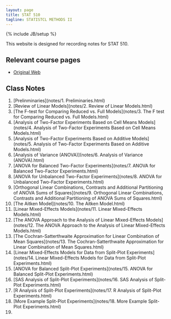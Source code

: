 ```yaml
---
layout: page
title: STAT 510
tagline: STATISTCL METHODS II
---
```

{% include JB/setup %}

This website is designed for recording notes for STAT 510. 


## Relevant course pages

- [Original Web](https://dnett.github.io/S510/stat510.html)


## Class Notes 

1. [Prelinminaries](notes/1. Preliminaries.html)
2. [Review of Linear Models](notes/2. Review of Linear Models.html)
3. [The F-test for Comparing Reduced vs. Full Models](notes/3. The F test for Comparing Reduced vs. Full Models.html)
4. [Analysis of Two-Factor Experiments Based on Cell Means Models](notes/4. Analysis of Two-Factor Experiments Based on Cell Means Models.html)
5. [Analysis of Two-Factor Experiments Based on Additive Models](notes/5. Analysis of Two-Factor Experiments Based on Additive Models.html)
6. [Analysis of Variance (ANOVA)](notes/6. Analysis of Variance (ANOVA).html)
7. [ANOVA for Balanced Two-Factor Experiments](notes/7. ANOVA for Balanced Two-Factor Experiments.html)
8. [ANOVA for Unbalanced Two-Factor Experiments](notes/8. ANOVA for Unbalanced Two-Factor Experiments.html)
9. [Orthogonal Linear Combinations, Contrasts and Additional Partitioning of ANOVA Sums of Squares](notes/9. Orthogonal Linear Combinations, Contrasts and Additional Partitioning of ANOVA Sums of Squares.html)
10. [The Aitken Model](notes/10. The Aitken Model.html)
11. [Linear Mixed-Effects Models](notes/11. Linear Mixed-Effects Models.html)
12. [The ANOVA Approach to the Analysis of Linear Mixed-Effects Models](notes/12. The ANOVA Approach to the Analysis of Linear Mixed-Effects Models.html)
13. [The Cochran-Satterthwaite Approximation for Linear Combination of Mean Squares](notes/13. The Cochran-Satterthwaite Approximation for Linear Combination of Mean Squares.html)
14. [Linear Mixed-Effects Models for Data from Split-Plot Experiments](notes/14. Linear Mixed-Effects Models for Data from Split-Plot Experiments.html)
15. [ANOVA for Balanced Split-Plot Experiments](notes/15. ANOVA for Balanced Split-Plot Experiments.html)
16. [SAS Analysis of Split-Plot Experiments](notes/16. SAS Analysis of Split-Plot Experiments.html)
17. [R Analysis of Split-Plot Experiments](notes/17. R Analysis of Split-Plot Experiments.html)
18. [More Example Split-Plot Experiments](notes/18. More Example Split-Plot Experiments.html)
19. 

